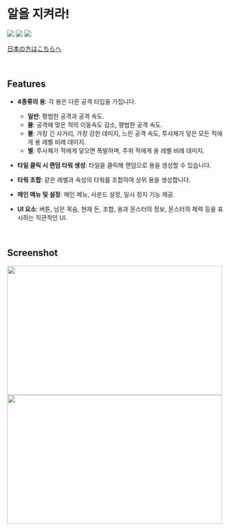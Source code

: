 # 알을 지켜라!
<img src ="https://img.shields.io/badge/Windows-0078D6?style=for-the-badge&logo=windows&logoColor=white"> <img src="https://img.shields.io/badge/Unity-FFFFFF?style=for-the-badge&logo=Unity&logoColor=black"> <img src="https://img.shields.io/badge/c%23-%23239120.svg?style=for-the-badge&logo=c-sharp&logoColor=white"> 

[日本の方はこちらへ](./README.JP.md)

<br />

## Features
- **4종류의 용**: 각 용은 다른 공격 타입을 가집니다.
  - **일반**: 평범한 공격과 공격 속도.
  - **물**: 공격에 맞은 적의 이동속도 감소, 평범한 공격 속도.
  - **불**: 가장 긴 사거리, 가장 강한 데미지, 느린 공격 속도, 투사체가 닿은 모든 적에게 용 레벨 비례 데미지.
  - **별**: 투사체가 적에게 닿으면 폭발하며, 주위 적에게 용 레벨 비례 데미지.
  
- **타일 클릭 시 랜덤 타워 생성**: 타일을 클릭해 랜덤으로 용을 생성할 수 있습니다.
  
- **타워 조합**: 같은 레벨과 속성의 타워를 조합하여 상위 용을 생성합니다.
  
- **메인 메뉴 및 설정**: 메인 메뉴, 사운드 설정, 일시 정지 기능 제공.

- **UI 요소**: 버튼, 남은 목숨, 현재 돈, 조합, 용과 몬스터의 정보, 몬스터의 체력 등을 표시하는 직관적인 UI.

<br />

## Screenshot
<img src="https://github.com/user-attachments/assets/c7d4f561-efb4-4ab0-aae5-ac03d2e68a3b" width="500" height="300"/>
<img src="https://github.com/user-attachments/assets/4e4d38ad-7d49-436b-ab9e-5aa7e7db80f3" width="500" height="300"/>
